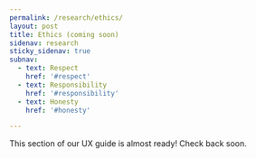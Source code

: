 ```yaml
---
permalink: /research/ethics/
layout: post
title: Ethics (coming soon) 
sidenav: research
sticky_sidenav: true
subnav:
  - text: Respect
    href: '#respect'
  - text: Responsibility
    href: '#responsibility'
  - text: Honesty
    href: '#honesty'

---
```


This section of our UX guide is almost ready! Check back soon.
